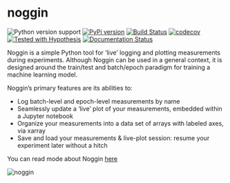 # noggin

![Python version support](https://img.shields.io/badge/python-3.6%20%203.7-blue.svg)
[![PyPi version](https://img.shields.io/pypi/v/noggin.svg)](https://pypi.python.org/pypi/noggin)
[![Build Status](https://travis-ci.com/rsokl/noggin.svg?branch=master)](https://travis-ci.com/rsokl/noggin)
[![codecov](https://codecov.io/gh/rsokl/noggin/branch/master/graph/badge.svg)](https://codecov.io/gh/rsokl/noggin)
[![Tested with Hypothesis](https://img.shields.io/badge/hypothesis-tested-brightgreen.svg)](https://hypothesis.readthedocs.io/)
[![Documentation Status](https://readthedocs.org/projects/noggin/badge/?version=latest)](https://noggin.readthedocs.io/en/latest/?badge=latest)

Noggin is a simple Python tool for ‘live’ logging and plotting measurements during experiments. Although Noggin can be used in a general context, it is designed around the train/test and batch/epoch paradigm for training a machine learning model.

Noggin’s primary features are its abilities to:

- Log batch-level and epoch-level measurements by name
- Seamlessly update a ‘live’ plot of your measurements, embedded within a Jupyter notebook
- Organize your measurements into a data set of arrays with labeled axes, via xarray
- Save and load your measurements & live-plot session: resume your experiment later without a hitch

You can read mode about Noggin [here](https://noggin.readthedocs.io/en/latest)

![noggin](https://user-images.githubusercontent.com/29104956/52166468-bf425700-26db-11e9-9324-1fc83d4bc71d.gif)

